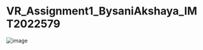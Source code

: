 # VR_Assignment1_BysaniAkshaya_IMT2022579

![image](https://github.com/user-attachments/assets/69ab9992-9459-4aa0-888b-630b23ff28c0)
